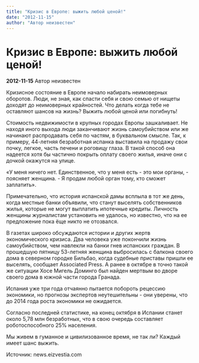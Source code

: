 ```yaml
---
title: "Кризис в Европе: выжить любой ценой!"
date: "2012-11-15"
author: "Автор неизвестен"
---
```


# Кризис в Европе: выжить любой ценой!

**2012-11-15** Автор неизвестен

Кризисное состояние в Европе начало набирать неимоверных оборотов. Люди, не зная, как спасти себя и свою семью от нищеты доходят до неимоверных крайностей. Что делать когда тебе не оставляют шансов на жизнь? Выжить любой ценой или погибнуть!

Стоимость недвижимости в крупных городах Европы зашкаливает. Не находя иного выхода люди заканчивают жизнь самоубийством или же начинают распродавать себя по частям, в буквальном смысле. Так, к примеру, 44-летняя безработная испанка выставила на продажу свои почку, легкое, часть печени и роговицу глаза. В такой способ она надеется хотя бы частично покрыть оплату своего жилья, иначе они с дочкой окажутся на улице.

«У меня ничего нет. Единственное, что у меня есть - это мои органы, - поясняет женщина. - Я продам любой орган тому, кто сможет заплатить».

Примечательно, что история испанской дамы всплыла в тот же день, когда местные банки объявили, что станут выселять собственников жилья, которые не могут выплатить ипотечные кредиты. Личность женщины журналистам установить не удалось, но известно, что на ее предложение пока ёще никто не отозвался.

В газетах широко обсуждаются истории и других жертв экономического кризиса. Два человека уже покончили жизнь самоубийством, чем навлекли на банки гнев испанских граждан. В прошедшую пятницу 53-летняя женщина выбросилась с балкона своего дома в северном городке Бильбао, когда судебные приставы пришли ее выселять, сообщает Associated Press. А ранее в октябре в точно такой же ситуации Хосе Мигель Доминго был найден мертвым во дворе своего дома в южной части города Гранада.

Испания уже три года отчаянно пытается побороть рецессию экономики, но прогнозы экспертов неутешительны - они уверены, что до 2014 года роста экономики не ожидается.

Согласно последней статистике, на конец октября в Испании станет около 5,78 млн безработных, что в свою очередь составляет роботоспособного 25% населения.

Мы живем в гуманное и цивилизованное время, не так ли? Каждый имеет шанс выжить.

Источник: news.eizvestia.com